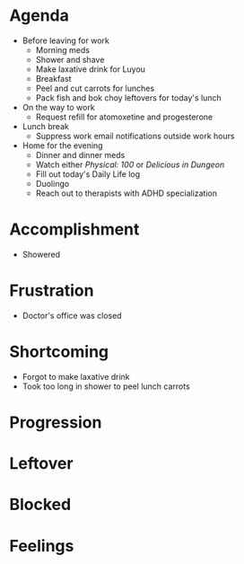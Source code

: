 # Agenda
- Before leaving for work
	- Morning meds
	- Shower and shave
	- Make laxative drink for Luyou
	- Breakfast
	- Peel and cut carrots for lunches
	- Pack fish and bok choy leftovers for today's lunch
- On the way to work
	- Request refill for atomoxetine and progesterone
- Lunch break
	- Suppress work email notifications outside work hours
- Home for the evening
	- Dinner and dinner meds
	- Watch either *Physical: 100* or *Delicious in Dungeon*
	- Fill out today's Daily Life log
	- Duolingo
	- Reach out to therapists with ADHD specialization
# Accomplishment
- Showered
# Frustration
- Doctor's office was closed
# Shortcoming
- Forgot to make laxative drink
- Took too long in shower to peel lunch carrots
# Progression
# Leftover
# Blocked
# Feelings